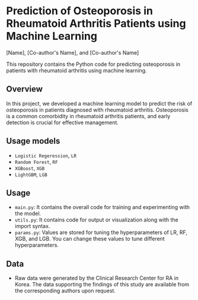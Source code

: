 # Prediction of Osteoporosis in Rheumatoid Arthritis Patients using Machine Learning
[Name], [Co-author's Name], and [Co-author's Name]

This repository contains the Python code for predicting osteoporosis in patients with rheumatoid arthritis using machine learning. 

## Overview

In this project, we developed a machine learning model to predict the risk of osteoporosis in patients diagnosed with rheumatoid arthritis. Osteoporosis is a common comorbidity in rheumatoid arthritis patients, and early detection is crucial for effective management.

## Usage models
- `Logistic Regeression`, `LR`
- `Random Forest`, `RF`
- `XGBoost`, `XGB`
- `LightGBM`, `LGB`


## Usage
- `main.py`: It contains the overall code for training and experimenting with the model.
- `utils.py`: It contains code for output or visualization along with the import syntax.
- `params.py`: Values are stored for tuning the hyperparameters of LR, RF, XGB, and LGB. You can change these values to tune different hyperparameters.

## Data
- Raw data were generated by the Clinical Research Center for RA in Korea. The data supporting the findings of this study are available from the corresponding authors upon request.
